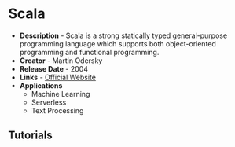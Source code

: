 # Scala

* **Description** - Scala is a strong statically typed general-purpose programming language which supports both object-oriented programming and functional programming.
* **Creator** - Martin Odersky
* **Release Date** - 2004
* **Links** - [Official Website](https://scala-lang.org/)
* **Applications** 
  * Machine Learning
  * Serverless
  * Text Processing

## Tutorials